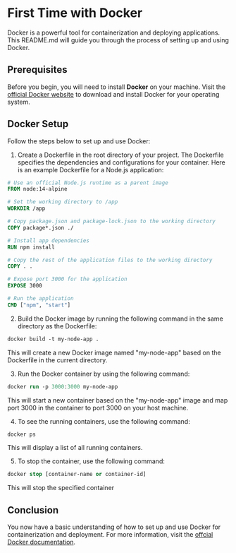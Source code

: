 # First Time with Docker

Docker is a powerful tool for containerization and deploying applications. This README.md will guide you through the process of setting up and using Docker.

## Prerequisites

Before you begin, you will need to install __Docker__ on your machine. Visit the [official Docker website](https://www.docker.com/) to download and install Docker for your operating system.

## Docker Setup

Follow the steps below to set up and use Docker:

1. Create a Dockerfile in the root directory of your project. The Dockerfile specifies the dependencies and configurations for your container. Here is an example Dockerfile for a Node.js application:
```Dockerfile
# Use an official Node.js runtime as a parent image
FROM node:14-alpine

# Set the working directory to /app
WORKDIR /app

# Copy package.json and package-lock.json to the working directory
COPY package*.json ./

# Install app dependencies
RUN npm install

# Copy the rest of the application files to the working directory
COPY . .

# Expose port 3000 for the application
EXPOSE 3000

# Run the application
CMD ["npm", "start"]
```

2. Build the Docker image by running the following command in the same directory as the Dockerfile:
```ps
docker build -t my-node-app .
```
This will create a new Docker image named "my-node-app" based on the Dockerfile in the current directory.

3. Run the Docker container by using the following command:
```ps
docker run -p 3000:3000 my-node-app
```
This will start a new container based on the "my-node-app" image and map port 3000 in the container to port 3000 on your host machine.

4. To see the running containers, use the following command:
```ps
docker ps
```
This will display a list of all running containers.

5. To stop the container, use the following command:
```ps
docker stop [container-name or container-id]
```
This will stop the specified container

## Conclusion

You now have a basic understanding of how to set up and use Docker for containerization and deployment. For more information, visit the [offcial Docker documentation](https://docs.docker.com/).